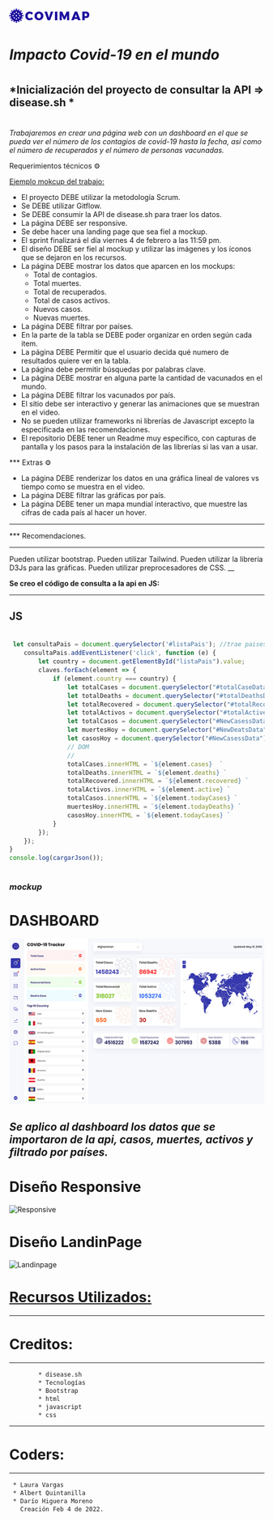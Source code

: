 # ![DASHBOARD](images/logo.png)
#
# *Impacto Covid-19 en el mundo*

#
## *Inicialización del proyecto de consultar la **API => disease.sh** *   
#
#

*Trabajaremos en crear una página web con un dashboard en el que se pueda ver el número de los contagios de covid-19 hasta la fecha, así como el número de recuperados y el número de personas vacunadas.*

Requerimientos técnicos ⚙️

[Ejemplo mokcup del trabajo:](https://github.com/AndresEstebanPatino/recursos-app-covid/blob/4368c5ccaf066455ad0796b668e2414d6d32e079/mockups/Tracker-2.png)
 

* El proyecto DEBE utilizar la metodología Scrum.
* Se DEBE utilizar Gitflow.
* Se DEBE consumir la API de disease.sh para traer los datos.
* La página DEBE ser responsive.
* Se debe hacer una landing page que sea fiel a mockup.
* El sprint finalizará el día viernes 4 de febrero a las 11:59 pm.
* El diseño DEBE ser fiel al mockup y utilizar las imágenes y los íconos que se dejaron en los recursos.
* La página DEBE mostrar los datos que aparcen en los mockups:
  * Total de contagios.
  * Total muertes.
  * Total de recuperados.
  * Total de casos activos.
  * Nuevos casos.
  * Nuevas muertes.
* La página DEBE filtrar por países.
* En la parte de la tabla se DEBE poder organizar en orden según cada item.
* La página DEBE Permitir que el usuario decida qué numero de resultados quiere ver en la tabla.
* La página debe permitir búsquedas por palabras clave.
* La página DEBE mostrar en alguna parte la cantidad de vacunados en el mundo.
* La página DEBE filtrar los vacunados por país.
* El sitio debe ser interactivo y generar las animaciones que se muestran en el video.
* No se pueden utilizar frameworks ni librerías de Javascript excepto la especificada en las recomendaciones.
* El repositorio DEBE tener un Readme muy específico, con capturas de pantalla y los pasos para la instalación de las librerías si las van a usar.
​

*** Extras ⚙️

*  La página DEBE renderizar los datos en una gráfica lineal de valores vs tiempo como se muestra en el video.
* La página DEBE filtrar las gráficas por país.
* La página DEBE tener un mapa mundial interactivo, que muestre las cifras de cada país al hacer un hover.
​
____
*** Recomendaciones.
____
Pueden utilizar bootstrap.
Pueden utilizar Tailwind.
Pueden utilizar la librería D3Js para las gráficas.
Pueden utilizar preprocesadores de CSS.
__

**Se creo el código de consulta a la api en JS:**

---
JS
---

```javascript

 let consultaPais = document.querySelector('#listaPais'); //trae paises
    consultaPais.addEventListener('click', function (e) {
        let country = document.getElementById("listaPais").value;
        claves.forEach(element => {
            if (element.country === country) {
                let totalCases = document.querySelector("#totalCaseData-2");
                let totalDeaths = document.querySelector("#totalDeathsData");
                let totalRecovered = document.querySelector("#totalRecoveredData");
                let totalActivos = document.querySelector("#totalActiveData");
                let totalCasos = document.querySelector("#NewCasessData");
                let muertesHoy = document.querySelector("#NewDeatsData")
                let casosHoy = document.querySelector("#NewCasessData")
                // DOM
                //
                totalCases.innerHTML = `${element.cases}  `
                totalDeaths.innerHTML = `${element.deaths} `
                totalRecovered.innerHTML = `${element.recovered} `
                totalActivos.innerHTML = `${element.active} `
                totalCasos.innerHTML = `${element.todayCases} `
                muertesHoy.innerHTML = `${element.todayDeaths} `
                casosHoy.innerHTML = `${element.todayCases} `
            }
        });
    });
}
console.log(cargarJson());
``` 
#
#
### *mockup*
#
# DASHBOARD
![Mookup Dashboard](/images/tracker1.jpg)

## *Se aplico al dashboard los datos que se importaron de la api, casos, muertes, activos y  **filtrado por países.***

#
# Diseño Responsive
![Responsive](https://raw.githubusercontent.com/AndresEstebanPatino/recursos-app-covid/main/mockups/Responsive.png)

# Diseño LandinPage
![Landinpage](https://raw.githubusercontent.com/AndresEstebanPatino/recursos-app-covid/main/mockups/home-2.png)

#

# [Recursos Utilizados:](https://github.com/AndresEstebanPatino/recursos-app-covid)

---
# Creditos:
---

```  
        * disease.sh
        * Tecnologías
        * Bootstrap
        * html
        * javascript
        * css
```
---
# Coders:
---

```
 * Laura Vargas
 * Albert Quintanilla
 * Darío Higuera Moreno
   Creación Feb 4 de 2022.
```





